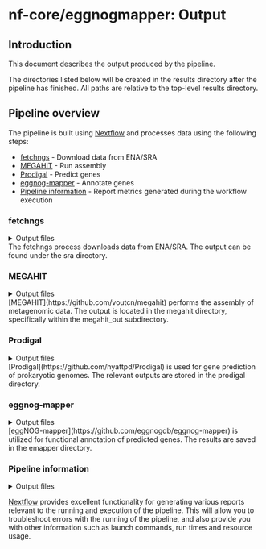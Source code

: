 # nf-core/eggnogmapper: Output

## Introduction

This document describes the output produced by the pipeline. 

The directories listed below will be created in the results directory after the pipeline has finished. All paths are relative to the top-level results directory.

## Pipeline overview

The pipeline is built using [Nextflow](https://www.nextflow.io/) and processes data using the following steps:

- [fetchngs](#fetchngs) - Download data from ENA/SRA 
- [MEGAHIT](#MEGAHIT) - Run assembly
- [Prodigal](#Prodigal) - Predict genes
- [eggnog-mapper](#eggnog-mapper) - Annotate genes
- [Pipeline information](#pipeline-information) - Report metrics generated during the workflow execution

### fetchngs
<details markdown="1">
<summary>Output files</summary>
sra/
*.runinfo.tsv: Run information for each sample.
*.runinfo_ftp.tsv: FTP links for sample data.
*.fastq.gz: Downloaded FASTQ files.
*.fastq.gz.md5: MD5 checksum files for FASTQ data integrity verification.
*.mappings.csv: Mapping files for sample identifiers.
*.samplesheet.csv: Samplesheet files used for tracking and processing samples.
</details>
The fetchngs process downloads data from ENA/SRA. The output can be found under the sra directory.

### MEGAHIT
<details markdown="1">
<summary>Output files</summary>
megahit/
megahit_out/
*.contigs.fa.gz: Compressed FASTA files containing assembled contigs for each sample.
intermediate_contigs/: Directory containing intermediate assembly files at various k-mer sizes.
</details>
[MEGAHIT](https://github.com/voutcn/megahit) performs the assembly of metagenomic data. The output is located in the megahit directory, specifically within the megahit_out subdirectory.

### Prodigal
<details markdown="1">
<summary>Output files</summary>
prodigal/
*.faa.gz: Predicted protein sequences in compressed FASTA format.
*.fna.gz: Nucleotide sequences of predicted genes in compressed FASTA format.
*.gff.gz: Gene features in GFF format.
*_all.txt.gz: Comprehensive output including all predicted features.
</details>
[Prodigal](https://github.com/hyattpd/Prodigal) is used for gene prediction of prokaryotic genomes. The relevant outputs are stored in the prodigal directory.

### eggnog-mapper
<details markdown="1">
<summary>Output files</summary>
emapper/
*.emapper.annotations: Annotation files containing functional predictions.
*.emapper.hits: Raw hit information from the eggNOG database.
*.emapper.seed_orthologs: Seed orthologs used for functional annotation.
</details>
[eggNOG-mapper](https://github.com/eggnogdb/eggnog-mapper) is utilized for functional annotation of predicted genes. The results are saved in the emapper directory.

### Pipeline information

<details markdown="1">
<summary>Output files</summary>

- `pipeline_info/`
  - Reports generated by Nextflow: `execution_report.html`, `execution_timeline.html`, `execution_trace.txt` and `pipeline_dag.dot`/`pipeline_dag.svg`.
  - Reformatted samplesheet files used as input to the pipeline: `samplesheet.valid.csv`.
  - Parameters used by the pipeline run: `params.json`.

</details>

[Nextflow](https://www.nextflow.io/docs/latest/tracing.html) provides excellent functionality for generating various reports relevant to the running and execution of the pipeline. This will allow you to troubleshoot errors with the running of the pipeline, and also provide you with other information such as launch commands, run times and resource usage.
